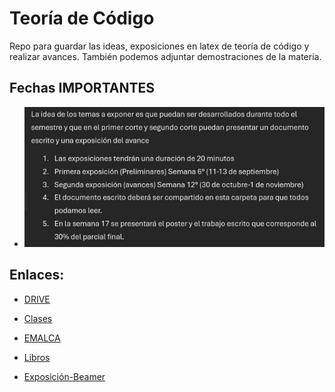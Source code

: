 # Teoría de Código

Repo para guardar las ideas, exposiciones en latex de teoría de código y realizar avances. También podemos adjuntar demostraciones de la materia.

## Fechas IMPORTANTES

- ![](https://github.com/aggranadoss/teoria_de_Codigo/blob/main/clases/Fechas_Importantes.png)

## Enlaces:

- [DRIVE](https://udistritaleduco-my.sharepoint.com/personal/gbravor_udistrital_edu_co/_layouts/15/onedrive.aspx?id=%2Fpersonal%2Fgbravor%5Fudistrital%5Fedu%5Fco%2FDocuments%2FSugerencias%20de%20exposici%C3%B3n%20de%20Electiva%20Geometr%C3%ADa%20Algebraica&ga=1 "Drive de la Electiva")

- [Clases](https://github.com/aggranadoss/teoria_de_Codigo/tree/main/clases)

- [EMALCA](https://sites.google.com/view/appliedalg24/home "EMALCA")

- [Libros](https://github.com/aggranadoss/teoria_de_Codigo/tree/main/libros)

- [Exposición-Beamer](https://github.com/aggranadoss/teoria_de_Codigo/tree/main/teoria_codigo/latex)